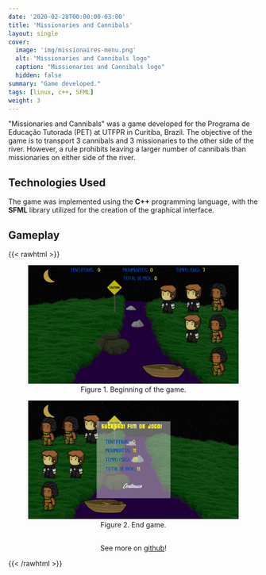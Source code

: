 ```yaml
---
date: '2020-02-28T00:00:00-03:00'
title: 'Missionaries and Cannibals'
layout: single
cover:
  image: 'img/missionaires-menu.png'
  alt: "Missionaries and Cannibals logo"
  caption: "Missionaries and Cannibals logo"
  hidden: false
summary: "Game developed."
tags: [linux, c++, SFML]
weight: 3
---
```


"Missionaries and Cannibals" was a game developed for the Programa de Educação Tutorada (PET) at UTFPR in Curitiba, Brazil. The objective of the game is to transport 3 cannibals and 3 missionaries to the other side of the river. However, a rule prohibits leaving a larger number of cannibals than missionaries on either side of the river.

## Technologies Used

The game was implemented using the **C++** programming language, with the **SFML** library utilized for the creation of the graphical interface.

## Gameplay

{{< rawhtml >}}
<figure style="text-align: center;">
  <img src="img/missionaires-game.png">
  <figcaption>Figure 1. Beginning of the game.</figcaption>
</figure>

<figure style="text-align: center;">
  <img src="img/missionaires-end.png">
  <figcaption>Figure 2. End game.</figcaption>
</figure>

<div align="center" style="padding-top: 16px">
    See more on <a href="https://github.com/vicnetto/Missionarios-Canibais" target="_blank" rel="noopener">github</a>!
</div>

{{< /rawhtml >}}
